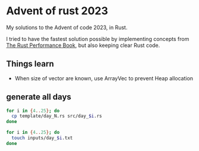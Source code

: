 # Advent of rust 2023

My solutions to the Advent of code 2023, in Rust.

I tried to have the fastest solution possible by implementing concepts from [The Rust Performance Book](https://nnethercote.github.io/perf-book/title-page.html), but also keeping clear Rust code.

## Things learn

- When size of vector are known, use ArrayVec to prevent Heap allocation

## generate all days

```sh
for i in {4..25}; do
  cp template/day_N.rs src/day_$i.rs
done
```

```sh
for i in {4..25}; do
  touch inputs/day_$i.txt
done
```
